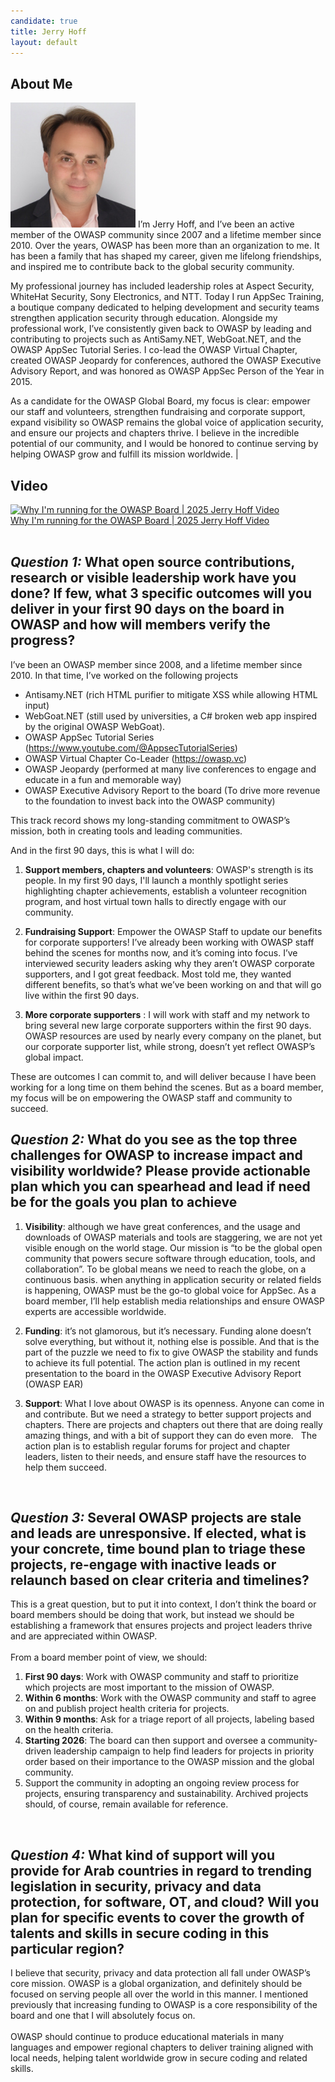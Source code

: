```yaml
---
candidate: true
title: Jerry Hoff
layout: default
---
```


## About Me

<img src="https://raw.githubusercontent.com/OWASP/www-board-candidates/master/assets/images/jerryhoff.png" alt="Jerry Hoff" width="200">
I’m Jerry Hoff, and I’ve been an active member of the OWASP community since 2007 and a lifetime member since 2010. Over the years, OWASP has been more than an organization to me. It has been a family that has shaped my career, given me lifelong friendships, and inspired me to contribute back to the global security community.

My professional journey has included leadership roles at Aspect Security, WhiteHat Security, Sony Electronics, and NTT. Today I run AppSec Training, a boutique company dedicated to helping development and security teams strengthen application security through education. Alongside my professional work, I’ve consistently given back to OWASP by leading and contributing to projects such as AntiSamy.NET, WebGoat.NET, and the OWASP AppSec Tutorial Series. I co-lead the OWASP Virtual Chapter, created OWASP Jeopardy for conferences, authored the OWASP Executive Advisory Report, and was honored as OWASP AppSec Person of the Year in 2015.

As a candidate for the OWASP Global Board, my focus is clear: empower our staff and volunteers, strengthen fundraising and corporate support, expand visibility so OWASP remains the global voice of application security, and ensure our projects and chapters thrive. I believe in the incredible potential of our community, and I would be honored to continue serving by helping OWASP grow and fulfill its mission worldwide.
|

## Video
[![Why I'm running for the OWASP Board | 2025 Jerry Hoff Video](https://img.youtube.com/vi/sxeZkvYRXG4/hqdefault.jpg)](https://www.youtube.com/watch?v=sxeZkvYRXG4)
<br/>
[Why I'm running for the OWASP Board | 2025 Jerry Hoff Video](https://www.youtube.com/watch?v=sxeZkvYRXG4)
<br>
<br>

## *Question 1:* What open source contributions, research or visible leadership work have you done? If few, what 3 specific outcomes will you deliver in your first 90 days on the board in OWASP and how will members verify the progress?

I’ve been an OWASP member since 2008, and a lifetime member since 2010.  In that time, I’ve worked on the following projects 

* Antisamy.NET (rich HTML purifier to mitigate XSS while allowing HTML input)
* WebGoat.NET (still used by universities, a C# broken web app inspired by the original OWASP WebGoat). 
* OWASP AppSec Tutorial Series (https://www.youtube.com/@AppsecTutorialSeries) 
* OWASP Virtual Chapter Co-Leader (https://owasp.vc) 
* OWASP Jeopardy (performed at many live conferences to engage and educate in a fun and memorable way) 
* OWASP Executive Advisory Report to the board (To drive more revenue to the foundation to invest back into the OWASP community) 

This track record shows my long-standing commitment to OWASP’s mission, both in creating tools and leading communities.

And in the first 90 days, this is what I will do:
 
1. **Support members, chapters and volunteers**: OWASP's strength is its people. In my first 90 days, I'll launch a monthly spotlight series highlighting chapter achievements, establish a volunteer recognition program, and host virtual town halls to directly engage with our community.
   
2. **Fundraising Support**: Empower the OWASP Staff to update our benefits for corporate supporters!  I’ve already been working with OWASP staff behind the scenes for months now, and it’s coming into focus.  I’ve interviewed security leaders asking why they aren’t OWASP corporate supporters, and I got great feedback.  Most told me, they wanted different benefits, so that’s what we’ve been working on and that will go live within the first 90 days.  

3. **More corporate supporters** : I will work with staff and my network to bring several new large corporate supporters within the first 90 days.  OWASP resources are used by nearly every company on the planet, but our corporate supporter list, while strong, doesn’t yet reflect OWASP’s global impact.

These are outcomes I can commit to, and will deliver because I have been working for a long time on them behind the scenes.  But as a board member, my focus will be on empowering the OWASP staff and community to succeed. 
<br>


## *Question 2:* What do you see as the top three challenges for OWASP to increase impact and visibility worldwide? Please provide actionable plan which you can spearhead and lead if need be for the goals you plan to achieve

1. **Visibility**: although we have great conferences, and the usage and downloads of OWASP materials and tools are staggering, we are not yet visible enough on the world stage.  Our mission is “to be the global open community that powers secure software through education, tools, and collaboration”.   To be global means we need to reach the globe, on a continuous basis.  when anything in application security or related fields is happening, OWASP must be the go-to global voice for AppSec. As a board member, I’ll help establish media relationships and ensure OWASP experts are accessible worldwide.   

2. **Funding**: it’s not glamorous, but it’s necessary.  Funding alone doesn’t solve everything, but without it, nothing else is possible.  And that is the part of the puzzle we need to fix to give OWASP the stability and funds to achieve its full potential.  The action plan is outlined in my recent presentation to the board in the OWASP Executive Advisory Report (OWASP EAR)
   
3. **Support**:  What I love about OWASP is its openness.  Anyone can come in and contribute.  But we need a strategy to better support projects and chapters.  There are projects and chapters out there that are doing really amazing things, and with a bit of support they can do even more.    The action plan is to establish regular forums for project and chapter leaders, listen to their needs, and ensure staff have the resources to help them succeed.
<br>

## *Question 3:* Several OWASP projects are stale and leads are unresponsive. If elected, what is your concrete, time bound plan to triage these projects, re-engage with inactive leads or relaunch based on clear criteria and timelines?

This is a great question, but to put it into context, I don’t think the board or board members should be doing that work, but instead we should be establishing a framework that ensures projects and project leaders thrive and are appreciated within OWASP.
<br><br>
From a board member point of view, we should: 
1. **First 90 days**: Work with OWASP community and staff to prioritize which projects are most important to the mission of OWASP.
2. **Within 6 months**: Work with the OWASP community and staff to agree on and publish project health criteria for projects. 
3. **Within 9 months**: Ask for a triage report of all projects, labeling based on the health criteria. 
4. **Starting 2026**: The board can then support and oversee a community-driven leadership campaign to help find leaders for projects in priority order based on their importance to the OWASP mission and the global community. 
5. Support the community in adopting an ongoing review process for projects, ensuring transparency and sustainability. Archived projects should, of course, remain available for reference. 
<br>

## *Question 4:* What kind of support will you provide for Arab countries in regard to trending legislation in security, privacy and data protection, for software, OT, and cloud? Will you plan for specific events to cover the growth of talents and skills in secure coding in this particular region?

I believe that security, privacy and data protection all fall under OWASP’s core mission.  OWASP is a global organization, and definitely should be focused on serving people all over the world in this manner.  I mentioned previously that increasing funding to OWASP is a core responsibility of the board and one that I will absolutely focus on.  
<br>
OWASP should continue to produce educational materials in many languages and empower regional chapters to deliver training aligned with local needs, helping talent worldwide grow in secure coding and related skills.


